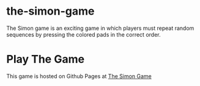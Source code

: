 # the-simon-game
The Simon game is an exciting game in which players must repeat random sequences by pressing the colored pads in the correct order.

# Play The Game
This game is hosted on Github Pages at <a href="https://piyushkumar2600.github.io/the-simon-game/">The Simon Game</a>
